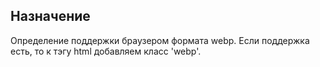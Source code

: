 ## Назначение
Определение поддержки браузером формата webp. Если поддержка есть, то к тэгу html добавляем класс 'webp'.
